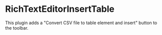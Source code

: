 # RichTextEditorInsertTable

This plugin adds a "Convert CSV file to table element and insert" button to the toolbar.
